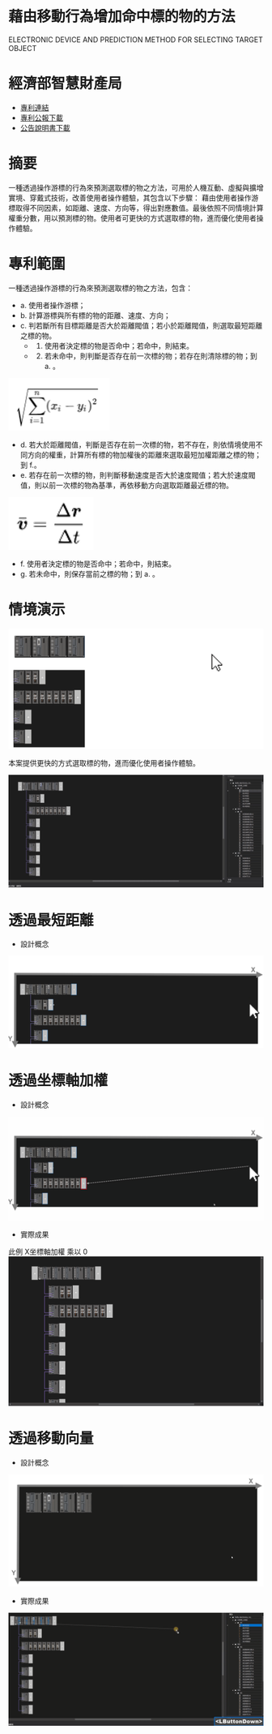 # 藉由移動行為增加命中標的物的方法
ELECTRONIC DEVICE AND PREDICTION METHOD FOR SELECTING TARGET OBJECT

# 經濟部智慧財產局

- [專利連結](https://twpat3.tipo.gov.tw/twpatc/twpatkm?!!FRURLI708167)
- [專利公報下載](https://github.com/Jia-Hong-Peng/Jia-Hong-Peng-ELECTRONIC-DEVICE-AND-PREDICTION-METHOD-FOR-SELECTING-TARGET-OBJECT-NOTE/raw/main/document/GA-I708167.pdf)
- [公告說明書下載](https://github.com/Jia-Hong-Peng/Jia-Hong-Peng-ELECTRONIC-DEVICE-AND-PREDICTION-METHOD-FOR-SELECTING-TARGET-OBJECT-NOTE/raw/main/document/TB001556424_GN__1_108107178_I708167.pdf)

# 摘要
一種透過操作游標的行為來預測選取標的物之方法，可用於人機互動、虛擬與擴增實境、穿戴式技術，改善使用者操作體驗，其包含以下步驟：
藉由使用者操作游標取得不同因素，如距離、速度、方向等，得出對應數值。最後依照不同情境計算權重分數，用以預測標的物。使用者可更快的方式選取標的物，進而優化使用者操作體驗。

# 專利範圍
一種透過操作游標的行為來預測選取標的物之方法，包含：

* a. 使用者操作游標；
* b. 計算游標與所有標的物的距離、速度、方向；
* c. 判若斷所有目標距離是否大於距離閥值；若小於距離閥值，則選取最短距離之標的物。  
  - 1) 使用者決定標的物是否命中；若命中，則結束。
  - 2) 若未命中，則判斷是否存在前一次標的物；若存在則清除標的物；到 a. 。

![](https://github.com/Jia-Hong-Peng/Jia-Hong-Peng-ELECTRONIC-DEVICE-AND-PREDICTION-METHOD-FOR-SELECTING-TARGET-OBJECT-NOTE/blob/main/image/principle01.png)

* d. 若大於距離閥值，判斷是否存在前一次標的物，若不存在，則依情境使用不同方向的權重，計算所有標的物加權後的距離來選取最短加權距離之標的物；到 f.。
* e. 若存在前一次標的物，則判斷移動速度是否大於速度閥值；若大於速度閥值，則以前一次標的物為基準，再依移動方向選取距離最近標的物。  
  
![](https://github.com/Jia-Hong-Peng/Jia-Hong-Peng-ELECTRONIC-DEVICE-AND-PREDICTION-METHOD-FOR-SELECTING-TARGET-OBJECT-NOTE/blob/main/image/principle02.png)

* f. 使用者決定標的物是否命中；若命中，則結束。
* g. 若未命中，則保存當前之標的物；到 a. 。

# 情境演示

![](https://github.com/Jia-Hong-Peng/Jia-Hong-Peng-ELECTRONIC-DEVICE-AND-PREDICTION-METHOD-FOR-SELECTING-TARGET-OBJECT-NOTE/blob/main/image/demo01.gif)

本案提供更快的方式選取標的物，進而優化使用者操作體驗。

![](https://github.com/Jia-Hong-Peng/Jia-Hong-Peng-ELECTRONIC-DEVICE-AND-PREDICTION-METHOD-FOR-SELECTING-TARGET-OBJECT-NOTE/blob/main/image/demo02.gif)


# 透過最短距離

- 設計概念

![](https://github.com/Jia-Hong-Peng/Jia-Hong-Peng-ELECTRONIC-DEVICE-AND-PREDICTION-METHOD-FOR-SELECTING-TARGET-OBJECT-NOTE/blob/main/image/demo03.gif)


# 透過坐標軸加權

- 設計概念

![](https://github.com/Jia-Hong-Peng/Jia-Hong-Peng-ELECTRONIC-DEVICE-AND-PREDICTION-METHOD-FOR-SELECTING-TARGET-OBJECT-NOTE/blob/main/image/demo04.gif)

- 實際成果

此例 X坐標軸加權 乘以 0
![](https://github.com/Jia-Hong-Peng/Jia-Hong-Peng-ELECTRONIC-DEVICE-AND-PREDICTION-METHOD-FOR-SELECTING-TARGET-OBJECT-NOTE/blob/main/image/demo05.gif)

# 透過移動向量

- 設計概念

![](https://github.com/Jia-Hong-Peng/Jia-Hong-Peng-ELECTRONIC-DEVICE-AND-PREDICTION-METHOD-FOR-SELECTING-TARGET-OBJECT-NOTE/blob/main/image/demo06.gif)


- 實際成果

![](https://github.com/Jia-Hong-Peng/Jia-Hong-Peng-ELECTRONIC-DEVICE-AND-PREDICTION-METHOD-FOR-SELECTING-TARGET-OBJECT-NOTE/blob/main/image/demo07.gif)
